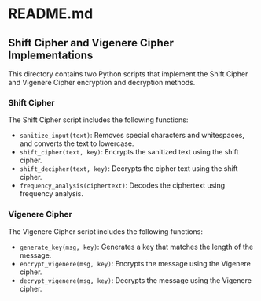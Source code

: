 # README.md

## Shift Cipher and Vigenere Cipher Implementations

This directory contains two Python scripts that implement the Shift Cipher and Vigenere Cipher encryption and decryption methods.

### Shift Cipher

The Shift Cipher script includes the following functions:

- `sanitize_input(text)`: Removes special characters and whitespaces, and converts the text to lowercase.
- `shift_cipher(text, key)`: Encrypts the sanitized text using the shift cipher.
- `shift_decipher(text, key)`: Decrypts the cipher text using the shift cipher.
- `frequency_analysis(ciphertext)`: Decodes the ciphertext using frequency analysis.

### Vigenere Cipher

The Vigenere Cipher script includes the following functions:

- `generate_key(msg, key)`: Generates a key that matches the length of the message.
- `encrypt_vigenere(msg, key)`: Encrypts the message using the Vigenere cipher.
- `decrypt_vigenere(msg, key)`: Decrypts the message using the Vigenere cipher.
